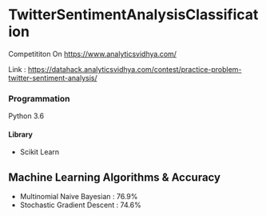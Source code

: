 # TwitterSentimentAnalysisClassification
Competititon On https://www.analyticsvidhya.com/

Link : https://datahack.analyticsvidhya.com/contest/practice-problem-twitter-sentiment-analysis/

### Programmation
Python 3.6
#### Library 
- Scikit Learn

## Machine Learning Algorithms & Accuracy
- Multinomial Naive Bayesian : 76.9%
- Stochastic Gradient Descent : 74.6%
